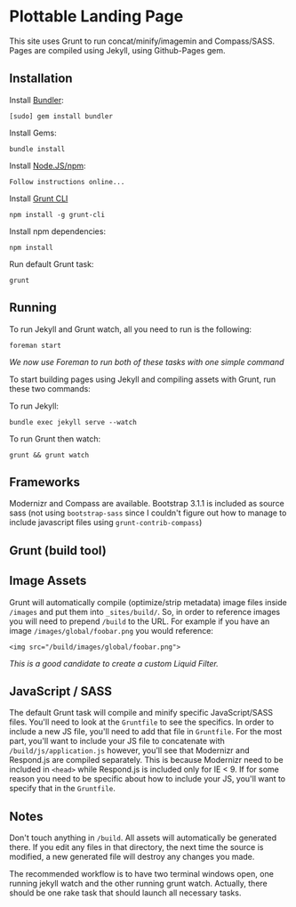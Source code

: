 Plottable Landing Page
======================

This site uses Grunt to run concat/minify/imagemin and Compass/SASS. Pages are compiled using Jekyll, using Github-Pages gem.


Installation
------------

Install [Bundler](http://bundler.io):

    [sudo] gem install bundler

Install Gems:

    bundle install

Install [Node.JS/npm](http://nodejs.org):

    Follow instructions online...

Install [Grunt CLI](http://gruntjs.com/getting-started)

    npm install -g grunt-cli

Install npm dependencies:

    npm install

Run default Grunt task:

    grunt


Running
-------

To run Jekyll and Grunt watch, all you need to run is the following:

    foreman start


_We now use Foreman to run both of these tasks with one simple command_

To start building pages using Jekyll and compiling assets with Grunt, run these two commands:

To run Jekyll:

    bundle exec jekyll serve --watch

To run Grunt then watch:

    grunt && grunt watch


Frameworks
----------

Modernizr and Compass are available. Bootstrap 3.1.1 is included as source sass (not using `bootstrap-sass` since I couldn't figure out how to manage to include javascript files using `grunt-contrib-compass`)


Grunt (build tool)
------------------

## Image Assets

Grunt will automatically compile (optimize/strip metadata) image files inside `/images` and put them into `_sites/build/`. So, in order to reference images you will need to prepend `/build` to the URL. For example if you have an image `/images/global/foobar.png` you would reference:

    <img src="/build/images/global/foobar.png">

_This is a good candidate to create a custom Liquid Filter._

## JavaScript / SASS

The default Grunt task will compile and minify specific JavaScript/SASS files. You'll need to look at the `Gruntfile` to see the specifics. In order to include a new JS file, you'll need to add that file in `Gruntfile`. For the most part, you'll want to include your JS file to concatenate with `/build/js/application.js` however, you'll see that Modernizr and Respond.js are compiled separately. This is because Modernizr need to be included in `<head>` while Respond.js is included only for IE < 9. If for some reason you need to be specific about how to include your JS, you'll want to specify that in the `Gruntfile`.


Notes
-----

Don't touch anything in `/build`. All assets will automatically be generated there. If you edit any files in that directory, the next time the source is modified, a new generated file will destroy any changes you made.

The recommended workflow is to have two terminal windows open, one running jekyll watch and the other running grunt watch. Actually, there should be one rake task that should launch all necessary tasks.
